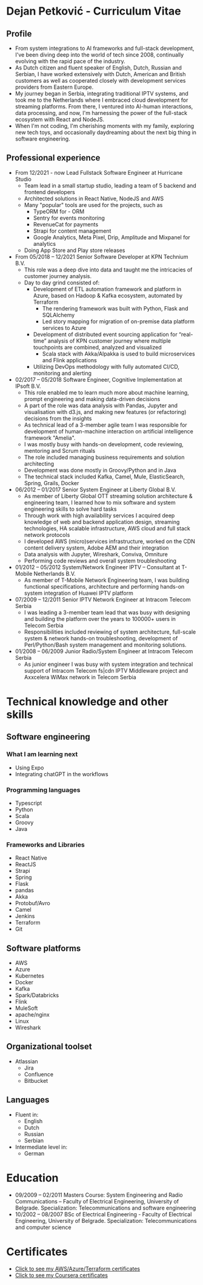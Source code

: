 # Dejan Petković - Curriculum Vitae

## Profile

- From system integrations to AI frameworks and full-stack development, I've been diving deep into the world of tech since 2008, continually evolving with the rapid pace of the industry.
- As Dutch citizen and fluent speaker of English, Dutch, Russian and Serbian, I have worked extensively with Dutch, American and British customers as well as cooperated closely with development services providers from Eastern Europe.
- My journey began in Serbia, integrating traditional IPTV systems, and took me to the Netherlands where I embraced cloud development for streaming platforms. From there, I ventured into AI-human interactions, data processing, and now, I'm harnessing the power of the full-stack ecosystem with React and NodeJS.
- When I'm not coding, I'm cherishing moments with my family, exploring new tech toys, and occasionally daydreaming about the next big thing in software engineering.

## Professional experience
* From 12/2021 - now Lead Fullstack Software Engineer at Hurricane Studio
  * Team lead in a small startup studio, leading a team of 5 backend and frontend developers
  * Architected solutions in React Native, NodeJS and AWS
  * Many "popular" tools are used for the projects, such as
    * TypeORM for - ORM
    * Sentry for events monitoring
    * RevenueCat for payments
    * Strapi for content management
    * Google Analytics, Meta Pixel, Drip, Amplitude and Mixpanel for analytics
  * Doing App Store and Play store releases
* From 05/2018 – 12/2021 Senior Software Developer at KPN Technium B.V.
  * This role was a deep dive into data and taught me the intricacies of customer journey analysis.
  * Day to day grind consisted of:
    * Development of ETL automation framework and platform in Azure, based on Hadoop & Kafka ecosystem, automated by Terraform
      * The rendering framework was built with Python, Flask and SQLAlchemy
      * Led story mapping for migration of on-premise data platform services to Azure 
    * Development of distributed event sourcing application for “real-time” analysis of KPN customer journey where multiple touchpoints are combined, analyzed and visualized
      * Scala stack with Akka/Alpakka is used to build microservices and Flink applications
    * Utilizing DevOps methodology with fully automated CI/CD, monitoring and alerting
* 02/2017 – 05/2018 Software Engineer, Cognitive Implementation at IPsoft B.V.
    * This role enabled me to learn much more about machine learning, prompt engineering and making data-driven decisions
    * A part of the role was data analysis with Pandas, Jupyter and visualisation with d3.js, and making new features (or refactoring) decisions from the insights
    * As technical lead of a 3-member agile team I was responsible for development of human-machine interaction on artificial intelligence framework "Amelia".
    * I was mostly busy with hands-on development, code reviewing, mentoring and Scrum rituals
    * The role included managing business requirements and solution architecting
    * Development was done mostly in Groovy/Python and in Java
    * The technical stack included Kafka, Camel, Mule, ElasticSearch, Spring, Grails, Docker
* 06/2012 – 01/2017 Senior System Engineer at Liberty Global B.V.
    * As member of Liberty Global OTT streaming solution architecture & engineering team, I learned how to mix software and system engineering skills to solve hard tasks
    * Through work with high availability services I acquired deep knowledge of web and backend application design, streaming technologies, HA scalable infrastructure, AWS cloud and full stack network protocols
    * I developed AWS (micro)services infrastructure, worked on the CDN content delivery system, Adobe AEM and their integration 
    * Data analysis with Jupyter, Wireshark, Conviva, Omniture
    * Performing code reviews and overall system troubleshooting
* 01/2012 – 05/2012 System/Network Engineer IPTV – Consultant at T-Mobile Netherlands B.V.
    * As member of T-Mobile Network Engineering team, I was building functional specifications, architecture and performing hands-on system integration of Huawei IPTV platform
* 07/2009 – 12/2011 Senior IPTV Network Engineer at Intracom Telecom Serbia
    * I was leading a 3-member team lead that was busy with designing and building the platform over the years to 100000+ users in Telecom Serbia
    * Responsibilities included reviewing of system architecture, full-scale system & network hands-on troubleshooting, development of Perl/Python/Bash system management and monitoring solutions.
* 01/2008 – 06/2009 Junior Radio/System Engineer at Intracom Telecom Serbia
    * As junior engineer I was busy with system integration and technical support of Intracom Telecom fs|cdn IPTV Middleware project and Axxcelera WiMax network in Telecom Serbia
 
# Technical knowledge and other skills
## Software engineering
### What I am learning next
* Using Expo
* Integrating chatGPT in the workflows
### Programming languages
* Typescript
* Python
* Scala
* Groovy
* Java
### Frameworks and Libraries
* React Native
* ReactJS
* Strapi
* Spring
* Flask
* pandas
* Akka
* Protobuf/Avro
* Camel
* Jenkins
* Terraform
* Git
## Software platforms 
* AWS
* Azure
* Kubernetes
* Docker
* Kafka
* Spark/Databricks
* Flink
* MuleSoft
* apache/nginx
* Linux
* Wireshark
## Organizational toolset
* Atlassian 
    * Jira
    * Confluence
    * Bitbucket
## Languages 
* Fluent in:
    * English
    * Dutch
    * Russian
    * Serbian
* Intermediate level in:
    * German
 
# Education
* 09/2009 – 02/2011 Masters Course: System Engineering and Radio Communications – Faculty of Electrical Engineering, University of Belgrade. Specialization: Telecommunications and software engineering
* 10/2002 – 08/2007 BSc of Electrical Engineering - Faculty of Electrical Engineering, University of Belgrade. Specialization: Telecommunications and computer science
 
# Certificates
* [Click to see my AWS/Azure/Terraform certificates](https://www.youracclaim.com/users/dejan-petkovic)
* [Click to see my Coursera certificates](https://coursera.org/share/32a42acb44082359b7c10bfea2f765ee)
